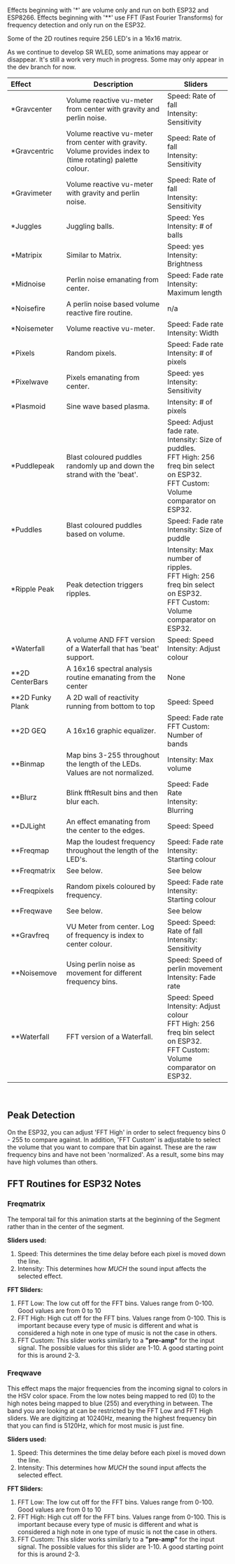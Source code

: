 
Effects beginning with '*' are volume only and run on both ESP32 and ESP8266.
Effects beginning with '**' use FFT (Fast Fourier Transforms) for frequency detection and only run on the ESP32.

Some of the 2D routines require 256 LED's in a 16x16 matrix.

As we continue to develop SR WLED, some animations may appear or disappear. It's still a work very much in progress. Some may only appear in the dev branch for now.

| Effect | Description | Sliders
| :------------------ | --- | ---
| *Gravcenter | Volume reactive vu-meter from center with gravity and perlin noise. | Speed: Rate of fall <br /> Intensity: Sensitivity
| *Gravcentric |  Volume reactive vu-meter from center with gravity. Volume provides index to (time rotating) palette colour. | Speed: Rate of fall <br /> Intensity: Sensitivity
| *Gravimeter | Volume reactive vu-meter with gravity and perlin noise. | Speed: Rate of fall <br /> Intensity: Sensitivity
| *Juggles | Juggling balls.| Speed: Yes <br /> Intensity: # of balls
| *Matripix | Similar to Matrix. | Speed: yes <br /> Intensity: Brightness
| *Midnoise | Perlin noise emanating from center.| Speed: Fade rate <br /> Intensity: Maximum length
| *Noisefire | A perlin noise based volume reactive fire routine. | n/a
| *Noisemeter | Volume reactive vu-meter. | Speed: Fade rate <br /> Intensity: Width
| *Pixels | Random pixels. | Speed: Fade rate <br /> Intensity: # of pixels
| *Pixelwave | Pixels emanating from center. | Speed: yes <br /> Intensity: Sensitivity
| *Plasmoid | Sine wave based plasma. | Intensity: # of pixels
| *Puddlepeak | Blast coloured puddles randomly up and down the strand with the 'beat'. |Speed: Adjust fade rate.<br /> Intensity: Size of puddles.<br /> FFT High: 256 freq bin select on ESP32.<br /> FFT Custom: Volume comparator on ESP32.
| *Puddles | Blast coloured puddles based on volume.| Speed: Fade rate <br /> Intensity: Size of puddle
| *Ripple Peak | Peak detection triggers ripples. | Intensity: Max number of ripples.<br /> FFT High: 256 freq bin select on ESP32.<br /> FFT Custom: Volume comparator on ESP32.
| *Waterfall | A volume AND FFT version of a Waterfall that has 'beat' support.| Speed: Speed <br /> Intensity: Adjust colour
| **2D CenterBars | A 16x16 spectral analysis routine emanating from the center | None
| **2D Funky Plank | A 2D wall of reactivity running from bottom to top | Speed: Speed
| **2D GEQ | A 16x16 graphic equalizer. | Speed: Fade rate<br />FFT Custom: Number of bands
| **Binmap | Map bins 3-255 throughout the length of the LEDs.<br />Values are not normalized.| Intensity: Max volume 
| **Blurz  | Blink fftResult bins and then blur each. | Speed: Fade Rate<br /> Intensity: Blurring
| **DJLight | An effect emanating from the center to the edges. | Speed: Speed
| **Freqmap | Map the loudest frequency throughout the length of the LED's.| Speed: Fade rate<br /> Intensity: Starting colour 
| **Freqmatrix | See below. | See below
| **Freqpixels | Random pixels coloured by frequency. | Speed: Fade rate<br /> Intensity: Starting colour
| **Freqwave | See below. | See below
| **Gravfreq | VU Meter from center. Log of frequency is index to center colour. | Speed: Speed: Rate of fall<br /> Intensity: Sensitivity
| **Noisemove | Using perlin noise as movement for different frequency bins. |Speed: Speed of perlin movement <br /> Intensity: Fade rate
| **Waterfall | FFT version of a Waterfall.| Speed: Speed <br /> Intensity: Adjust colour<br /> FFT High: 256 freq bin select on ESP32.<br /> FFT Custom: Volume comparator on ESP32.
<br />

## Peak Detection

On the ESP32, you can adjust 'FFT High' in order to select frequency bins 0 - 255 to compare against. In addition, 'FFT Custom' is adjustable to select the volume that you want to compare that bin against. These are the raw frequency bins and have not been 'normalized'. As a result, some bins may have high volumes than others.


## FFT Routines for ESP32 Notes

### Freqmatrix 
The temporal tail for this animation starts at the beginning of the Segment rather than in the center of the segment.

**Sliders used:**
1. Speed: This determines the time delay before each pixel is moved down the line.
1. Intensity: This determines how _MUCH_ the sound input affects the selected effect.

**FFT Sliders:**
1. FFT Low: The low cut off for the FFT bins. Values range from 0-100. Good values are from 0 to 10
1. FFT High: High cut off for the FFT bins. Values range from 0-100. This is important because every type of music is different and what is considered a high note in one type of music is not the case in others. 
1. FFT Custom: This slider works similarly to a **"pre-amp"** for the input signal. The possible values for this slider are 1-10. A good starting point for this is around 2-3.

### Freqwave
This effect maps the major frequencies from the incoming signal to colors in the HSV color space. From the low notes being mapped to red (0) to the high notes being mapped to blue (255) and everything in between. The band you are looking at can be restricted by the FFT Low and FFT High sliders. We are digitizing at 10240Hz, meaning the highest frequency bin that you can find is 5120Hz, which for most music is just fine.
 
**Sliders used:**
1. Speed: This determines the time delay before each pixel is moved down the line.
1. Intensity: This determines how _MUCH_ the sound input affects the selected effect.

**FFT Sliders:**
1. FFT Low: The low cut off for the FFT bins. Values range from 0-100. Good values are from 0 to 10
1. FFT High: High cut off for the FFT bins. Values range from 0-100. This is important because every type of music is different and what is considered a high note in one type of music is not the case in others. 
1. FFT Custom: This slider works similarly to a **"pre-amp"** for the input signal. The possible values for this slider are 1-10. A good starting point for this is around 2-3.


